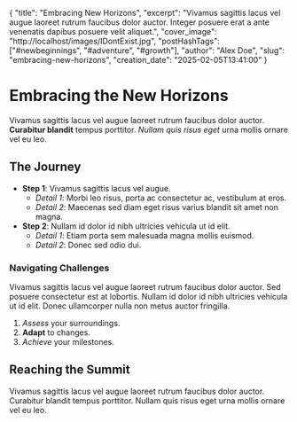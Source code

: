 {
    "title": "Embracing New Horizons",
    "excerpt": "Vivamus sagittis lacus vel augue laoreet rutrum faucibus dolor auctor. Integer posuere erat a ante venenatis dapibus posuere velit aliquet.",
    "cover_image": "http://localhost/images/IDontExist.jpg",
    "postHashTags": ["#newbeginnings", "#adventure", "#growth"],
    "author": "Alex Doe",
    "slug": "embracing-new-horizons",
    "creation_date": "2025-02-05T13:41:00"
}

# Embracing the New Horizons

Vivamus sagittis lacus vel augue laoreet rutrum faucibus dolor auctor. **Curabitur blandit** tempus porttitor. *Nullam quis risus eget* urna mollis ornare vel eu leo.

## The Journey

- **Step 1**: Vivamus sagittis lacus vel augue.
  - *Detail 1*: Morbi leo risus, porta ac consectetur ac, vestibulum at eros.
  - *Detail 2*: Maecenas sed diam eget risus varius blandit sit amet non magna.
- **Step 2**: Nullam id dolor id nibh ultricies vehicula ut id elit.
  - *Detail 1*: Etiam porta sem malesuada magna mollis euismod.
  - *Detail 2*: Donec sed odio dui.
  
### Navigating Challenges

Vivamus sagittis lacus vel augue laoreet rutrum faucibus dolor auctor. Sed posuere consectetur est at lobortis. Nullam id dolor id nibh ultricies vehicula ut id elit. Donec ullamcorper nulla non metus auctor fringilla.

1. *Assess* your surroundings.
2. **Adapt** to changes.
3. *Achieve* your milestones.

## Reaching the Summit

Vivamus sagittis lacus vel augue laoreet rutrum faucibus dolor auctor. Curabitur blandit tempus porttitor. Nullam quis risus eget urna mollis ornare vel eu leo.
